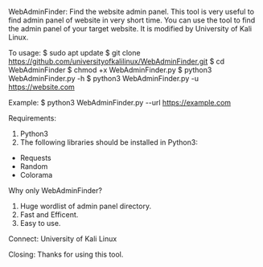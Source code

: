 WebAdminFinder:
Find the website admin panel. This tool is very useful to find admin panel of website in very short time. You can use the tool to find the admin panel of your target website. It is modified by University of Kali Linux.

To usage:
$ sudo apt update
$ git clone https://github.com/universityofkalilinux/WebAdminFinder.git
$ cd WebAdminFinder
$ chmod +x WebAdminFinder.py
$ python3 WebAdminFinder.py -h
$ python3 WebAdminFinder.py -u https://website.com

Example:
$ python3 WebAdminFinder.py --url https://example.com

Requirements:
1. Python3
2. The following libraries should be installed in Python3:
  - Requests
  - Random
  - Colorama
  
Why only WebAdminFinder?
1. Huge wordlist of admin panel directory.
2. Fast and Efficent.
3. Easy to use.

Connect: 
University of Kali Linux

Closing:
Thanks for using this tool.
